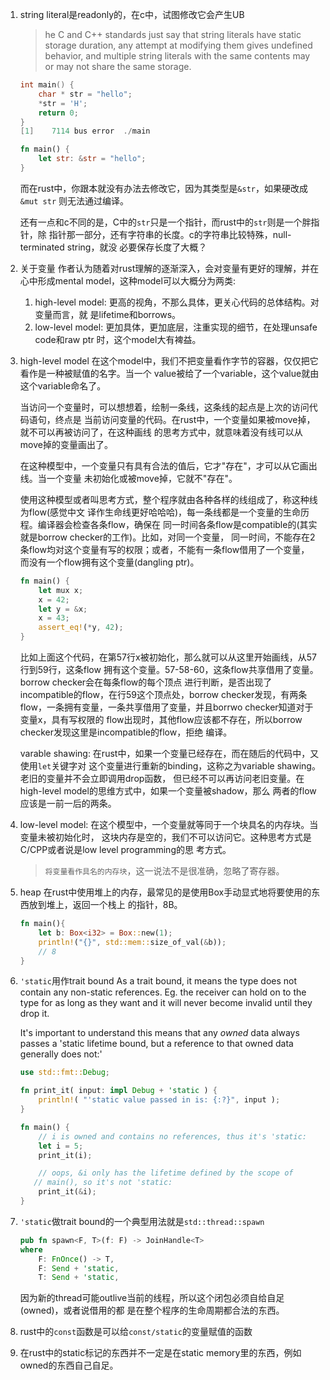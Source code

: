 1. string literal是readonly的，在c中，试图修改它会产生UB

   > he C and C++ standards just say that string literals have static storage 
   duration, any attempt at modifying them gives undefined behavior, and 
   multiple string literals with the same contents may or may not share the 
   same storage.

   ```c
   int main() {
       char * str = "hello";
	   *str = 'H';
	   return 0;
   } 
   [1]    7114 bus error  ./main
   ```

   ```rust
   fn main() {
       let str: &str = "hello";
   }
   ```
   而在rust中，你跟本就没有办法去修改它，因为其类型是`&str`，如果硬改成`&mut str`
   则无法通过编译。

   还有一点和c不同的是，C中的`str`只是一个指针，而rust中的`str`则是一个胖指针，除
   指针那一部分，还有字符串的长度。c的字符串比较特殊，null-terminated string，就没
   必要保存长度了大概？

2. 关于变量
   作者认为随着对rust理解的逐渐深入，会对变量有更好的理解，并在心中形成mental
   model，这种model可以大概分为两类: 
   1. high-level model: 更高的视角，不那么具体，更关心代码的总体结构。对变量而言，就
      是lifetime和borrows。
   2. low-level model: 更加具体，更加底层，注重实现的细节，在处理unsafe code和raw ptr
      时，这个model大有裨益。

3. high-level model
   在这个model中，我们不把变量看作字节的容器，仅仅把它看作是一种被赋值的名字。当一个
   value被给了一个variable，这个value就由这个variable命名了。

   当访问一个变量时，可以想想着，绘制一条线，这条线的起点是上次的访问代码语句，终点是
   当前访问变量的代码。在rust中，一个变量如果被move掉，就不可以再被访问了，在这种画线
   的思考方式中，就意味着没有线可以从move掉的变量画出了。

   在这种模型中，一个变量只有具有合法的值后，它才"存在"，才可以从它画出线。当一个变量
   未初始化或被move掉，它就不"存在"。

   使用这种模型或者叫思考方式，整个程序就由各种各样的线组成了，称这种线为flow(感觉中文
   译作生命线更好哈哈哈)，每一条线都是一个变量的生命历程。编译器会检查各条flow，确保在
   同一时间各条flow是compatible的(其实就是borrow checker的工作)。比如，对同一个变量，
   同一时间，不能存在2条flow均对这个变量有写的权限；或者，不能有一条flow借用了一个变量，
   而没有一个flow拥有这个变量(dangling ptr)。

   ```rust
   fn main() {
       let mux x;
	   x = 42;
	   let y = &x;
	   x = 43;
	   assert_eq!(*y, 42);
   }
   ```
   比如上面这个代码，在第57行x被初始化，那么就可以从这里开始画线，从57行到59行，这条flow
   拥有这个变量。57-58-60，这条flow共享借用了变量。borrow checker会在每条flow的每个顶点
   进行判断，是否出现了incompatible的flow，在行59这个顶点处，borrow checker发现，有两条
   flow，一条拥有变量，一条共享借用了变量，并且borrwo checker知道对于变量x，具有写权限的
   flow出现时，其他flow应该都不存在，所以borrow checker发现这里是incompatible的flow，拒绝
   编译。

   varable shawing: 在rust中，如果一个变量已经存在，而在随后的代码中，又使用`let`关键字对
   这个变量进行重新的binding，这称之为variable shawing。老旧的变量并不会立即调用drop函数，
   但已经不可以再访问老旧变量。在high-level model的思维方式中，如果一个变量被shadow，那么
   两者的flow应该是一前一后的两条。

4. low-level model: 在这个模型中，一个变量就等同于一个块具名的内存块。当变量未被初始化时，
   这块内存是空的，我们不可以访问它。这种思考方式是C/CPP或者说是low level programming的思
   考方式。

   > `将变量看作具名的内存块`，这一说法不是很准确，忽略了寄存器。

5. heap
   在rust中使用堆上的内存，最常见的是使用Box手动显式地将要使用的东西放到堆上，返回一个栈上
   的指针，8B。
   
   ```rust
   fn main(){
       let b: Box<i32> = Box::new(1);
	   println!("{}", std::mem::size_of_val(&b));
	   // 8
   }
   ```

6. `'static`用作trait bound
   As a trait bound, it means the type does not contain any non-static references. Eg. the 
   receiver can hold on to the type for as long as they want and it will never become 
   invalid until they drop it.  

   It's important to understand this means that any *owned* data always passes a 'static 
   lifetime bound, but a reference to that owned data generally does not:'

   ```rust
   use std::fmt::Debug;

   fn print_it( input: impl Debug + 'static ) {
       println!( "'static value passed in is: {:?}", input );
   }

   fn main() {
	   // i is owned and contains no references, thus it's 'static:
	   let i = 5;
	   print_it(i);

	   // oops, &i only has the lifetime defined by the scope of
	  // main(), so it's not 'static:
	   print_it(&i);
   }
   ```

7. `'static`做trait bound的一个典型用法就是`std::thread::spawn`
   ```rust
   pub fn spawn<F, T>(f: F) -> JoinHandle<T> 
   where
       F: FnOnce() -> T,
       F: Send + 'static,
       T: Send + 'static, 
	```
	因为新的thread可能outlive当前的线程，所以这个闭包必须自给自足(owned)，或者说借用的都
	是在整个程序的生命周期都合法的东西。

8. rust中的`const`函数是可以给`const/static`的变量赋值的函数

9. 在rust中的static标记的东西并不一定是在static memory里的东西，例如owned的东西自己自足。




